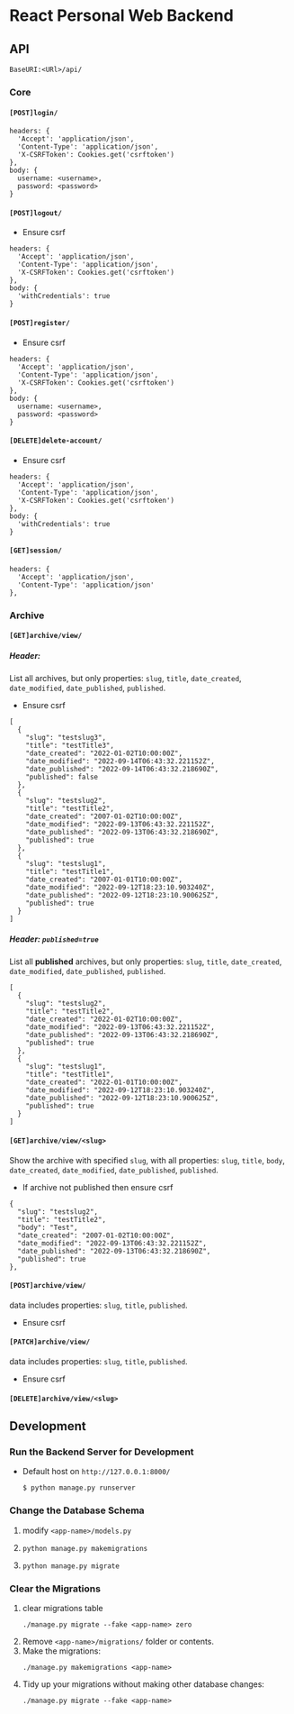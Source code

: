 # React Personal Web Backend
## API
`BaseURI:<URl>/api/`
### Core
#### `[POST]login/`
```
headers: {
  'Accept': 'application/json',
  'Content-Type': 'application/json',
  'X-CSRFToken': Cookies.get('csrftoken')
},
body: {
  username: <username>,
  password: <password>
}
```
#### `[POST]logout/`
 - Ensure csrf
```
headers: {
  'Accept': 'application/json',
  'Content-Type': 'application/json',
  'X-CSRFToken': Cookies.get('csrftoken')
},
body: {
  'withCredentials': true
}
```
#### `[POST]register/`
 - Ensure csrf
```
headers: {
  'Accept': 'application/json',
  'Content-Type': 'application/json',
  'X-CSRFToken': Cookies.get('csrftoken')
},
body: {
  username: <username>,
  password: <password>
}
```
#### `[DELETE]delete-account/`
 - Ensure csrf
```
headers: {
  'Accept': 'application/json',
  'Content-Type': 'application/json',
  'X-CSRFToken': Cookies.get('csrftoken')
},
body: {
  'withCredentials': true
}
```
#### `[GET]session/`
```
headers: {
  'Accept': 'application/json',
  'Content-Type': 'application/json'
},
```
### Archive
#### `[GET]archive/view/`
##### Header: ` `
List all archives, but only properties: `slug`, `title`, `date_created`, `date_modified`, `date_published`, `published`.
 - Ensure csrf
```
[
  {
    "slug": "testslug3",
    "title": "testTitle3",
    "date_created": "2022-01-02T10:00:00Z",
    "date_modified": "2022-09-14T06:43:32.221152Z",
    "date_published": "2022-09-14T06:43:32.218690Z",
    "published": false
  },
  {
    "slug": "testslug2",
    "title": "testTitle2",
    "date_created": "2007-01-02T10:00:00Z",
    "date_modified": "2022-09-13T06:43:32.221152Z",
    "date_published": "2022-09-13T06:43:32.218690Z",
    "published": true
  },
  {
    "slug": "testslug1",
    "title": "testTitle1",
    "date_created": "2007-01-01T10:00:00Z",
    "date_modified": "2022-09-12T18:23:10.903240Z",
    "date_published": "2022-09-12T18:23:10.900625Z",
    "published": true
  }
]
```
##### Header: `published=true`
List all **published** archives, but only properties: `slug`, `title`, `date_created`, `date_modified`, `date_published`, `published`.
```
[
  {
    "slug": "testslug2",
    "title": "testTitle2",
    "date_created": "2022-01-02T10:00:00Z",
    "date_modified": "2022-09-13T06:43:32.221152Z",
    "date_published": "2022-09-13T06:43:32.218690Z",
    "published": true
  },
  {
    "slug": "testslug1",
    "title": "testTitle1",
    "date_created": "2022-01-01T10:00:00Z",
    "date_modified": "2022-09-12T18:23:10.903240Z",
    "date_published": "2022-09-12T18:23:10.900625Z",
    "published": true
  }
]
```
#### `[GET]archive/view/<slug>`
Show the archive with specified `slug`, with all properties: `slug`, `title`, `body`, `date_created`, `date_modified`, `date_published`, `published`.
- If archive not published then ensure csrf
```
{
  "slug": "testslug2",
  "title": "testTitle2",
  "body": "Test",
  "date_created": "2007-01-02T10:00:00Z",
  "date_modified": "2022-09-13T06:43:32.221152Z",
  "date_published": "2022-09-13T06:43:32.218690Z",
  "published": true
},
```
#### `[POST]archive/view/`
data includes properties: `slug`, `title`, `published`.
 - Ensure csrf
#### `[PATCH]archive/view/`
data includes properties: `slug`, `title`, `published`.
 - Ensure csrf
#### `[DELETE]archive/view/<slug>`
## Development
### Run the Backend Server for Development

- Default host on `http://127.0.0.1:8000/`
  ```
  $ python manage.py runserver
  ```
### Change the Database Schema

1. modify `<app-name>/models.py`
1. ```
   python manage.py makemigrations
   ```
1. ```
   python manage.py migrate
   ```
### Clear the Migrations

1. clear migrations table
   ```
   ./manage.py migrate --fake <app-name> zero
   ```
1. Remove `<app-name>/migrations/` folder or contents.
1. Make the migrations:
   ```
   ./manage.py makemigrations <app-name>
   ```
1. Tidy up your migrations without making other database changes:
   ```
   ./manage.py migrate --fake <app-name>
   ```
